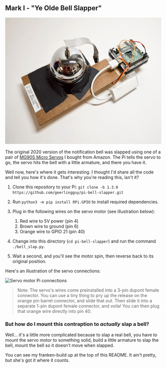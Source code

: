 ## Mark I - "Ye Olde Bell Slapper"

<img src="images/bell-slapper-mark-1.jpeg" width="600" height="408" alt="Raspberry Pi Bell Slapper - Mark I" />

The original 2020 version of the notification bell was slapped using one of a pair of [MG90S Micro Servos](https://amzn.to/2I6sZSC) I bought from Amazon. The Pi tells the servo to go, the servo hits the bell with a little armature, and there you have it.

Well now, here's where it gets interesting. I thought I'd share all the code and tell you how it's done. That's why you're reading this, isn't it?

  1. Clone this repository to your Pi: `git clone -b 1.3.0 https://github.com/geerlingguy/pi-bell-slapper.git`
  1. Run `python3 -m pip install RPi.GPIO` to install required dependencies.
  1. Plug in the following wires on the servo motor (see illustration below):

     1. Red wire to 5V power (pin 4)
     1. Brown wire to ground (pin 6)
     1. Orange wire to GPIO 21 (pin 40)

  1. Change into this directory (`cd pi-bell-slapper`) and run the command `./bell_slap.py`.
  1. Wait a second, and you'll see the motor spin, then reverse back to its original position.

Here's an illustration of the servo connections:

<img src="https://raw.githubusercontent.com/geerlingguy/pi-bell-slapper/master/images/servo-raspberry-pi-connections.jpeg" width="600" height="401" alt="Servo motor Pi connections" />

> Note: The servo's wires come preinstalled into a 3-pin dupont female connector. You can use a tiny thing to pry up the release on the orange pin barrel connector, and slide that out. Then slide it into a separate 1-pin dupont female connector, and voila! You can then plug that orange wire directly into pin 40.

### But how do I mount this contraption to _actually_ slap a bell?

Well... it's a little more complicated because to slap a real bell, you have to mount the servo motor to something solid, build a little armature to slap the bell, mount the bell so it doesn't move when slapped.

You can see my franken-build up at the top of this README. It ain't pretty, but she's got it where it counts.
